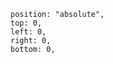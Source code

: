 <!--
    TODO: 69. Layout with React Native
    TODO: 70. Basics of Box Object Model
    TODO: 71. AlignItems with Flex
    TODO: 73. Justify Content
    TODO: 74. Flex Values
    ! flex 1 will take as much as vertical space as it can
    TODO: 75. Align Self on Children
    ! align-items: stretch is by default given
    TODO: 76. The Position Property
    ! by default top = 100%, right = 0% in Position absolute
    TODO: 77. Top, Bottom, Left, Right
    TODO: 80. Exercise Overview
    TODO: 81. Exercise Solution
 -->

    position: "absolute",
    top: 0,
    left: 0,
    right: 0,
    bottom: 0,
